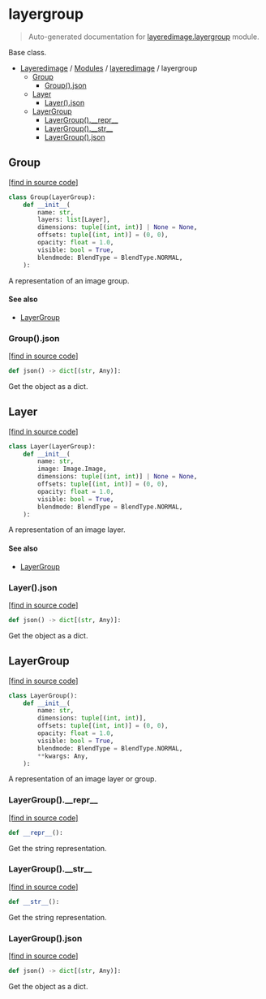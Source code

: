# layergroup

> Auto-generated documentation for [layeredimage.layergroup](../../layeredimage/layergroup.py) module.

Base class.

- [Layeredimage](../README.md#layeredimage-index) / [Modules](../README.md#layeredimage-modules) / [layeredimage](index.md#layeredimage) / layergroup
    - [Group](#group)
        - [Group().json](#groupjson)
    - [Layer](#layer)
        - [Layer().json](#layerjson)
    - [LayerGroup](#layergroup)
        - [LayerGroup().\_\_repr\_\_](#layergroup__repr__)
        - [LayerGroup().\_\_str\_\_](#layergroup__str__)
        - [LayerGroup().json](#layergroupjson)

## Group

[[find in source code]](../../layeredimage/layergroup.py#L129)

```python
class Group(LayerGroup):
    def __init__(
        name: str,
        layers: list[Layer],
        dimensions: tuple[(int, int)] | None = None,
        offsets: tuple[(int, int)] = (0, 0),
        opacity: float = 1.0,
        visible: bool = True,
        blendmode: BlendType = BlendType.NORMAL,
    ):
```

A representation of an image group.

#### See also

- [LayerGroup](#layergroup)

### Group().json

[[find in source code]](../../layeredimage/layergroup.py#L175)

```python
def json() -> dict[(str, Any)]:
```

Get the object as a dict.

## Layer

[[find in source code]](../../layeredimage/layergroup.py#L79)

```python
class Layer(LayerGroup):
    def __init__(
        name: str,
        image: Image.Image,
        dimensions: tuple[(int, int)] | None = None,
        offsets: tuple[(int, int)] = (0, 0),
        opacity: float = 1.0,
        visible: bool = True,
        blendmode: BlendType = BlendType.NORMAL,
    ):
```

A representation of an image layer.

#### See also

- [LayerGroup](#layergroup)

### Layer().json

[[find in source code]](../../layeredimage/layergroup.py#L116)

```python
def json() -> dict[(str, Any)]:
```

Get the object as a dict.

## LayerGroup

[[find in source code]](../../layeredimage/layergroup.py#L14)

```python
class LayerGroup():
    def __init__(
        name: str,
        dimensions: tuple[(int, int)],
        offsets: tuple[(int, int)] = (0, 0),
        opacity: float = 1.0,
        visible: bool = True,
        blendmode: BlendType = BlendType.NORMAL,
        **kwargs: Any,
    ):
```

A representation of an image layer or group.

### LayerGroup().\_\_repr\_\_

[[find in source code]](../../layeredimage/layergroup.py#L50)

```python
def __repr__():
```

Get the string representation.

### LayerGroup().\_\_str\_\_

[[find in source code]](../../layeredimage/layergroup.py#L54)

```python
def __str__():
```

Get the string representation.

### LayerGroup().json

[[find in source code]](../../layeredimage/layergroup.py#L67)

```python
def json() -> dict[(str, Any)]:
```

Get the object as a dict.
